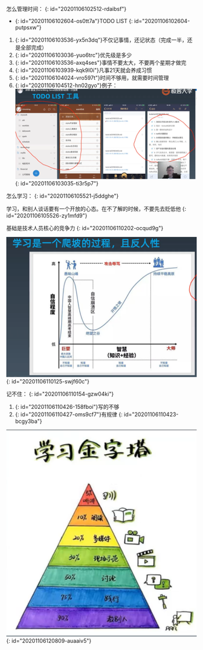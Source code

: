 怎么管理时间：
{: id="20201106102512-rdaibsf"}

* {: id="20201106102604-os0tt7a"}TODO LIST
{: id="20201106102604-putpsxw"}

1. {: id="20201106103536-yx5n3dq"}不仅记事情，还记状态（完成一半，还是全部完成）
2. {: id="20201106103036-yuo6trc"}优先级是多少
3. {: id="20201106103536-axq4ses"}事情不要太大，不要两个星期才做完
4. {: id="20201106103939-kqk9l0i"}凡事21天就会养成习惯
5. {: id="20201106104024-vro597t"}时间不够用，就需要时间管理
6. {: id="20201106104512-hn02gyo"}例子：![todolist.jpg](assets/20201106104457-pvh6s7k-todolist.jpg)
{: id="20201106103035-ti3r5p7"}

怎么学习：
{: id="20201106105521-j5ddghe"}

学习，和别人谈话要有一个开放的心态。在不了解的时候，不要先去贬低他
{: id="20201106105526-zy1mfd9"}

基础是技术人员核心的竞争力
{: id="20201106110202-ocqud9g"}

![学习坡.jpg](assets/20201106110131-l7i955x-学习坡.jpg)
{: id="20201106110125-swjf60c"}

记不住：
{: id="20201106110154-gzw04ki"}

1. {: id="20201106110426-158fboi"}写的不够
2. {: id="20201106110427-oms9cf7"}有规律
{: id="20201106110423-bcgy3ba"}

![学习金字塔.png](assets/20201106120814-l0n0d7b-学习金字塔.png)
{: id="20201106120809-auaaiv5"}
